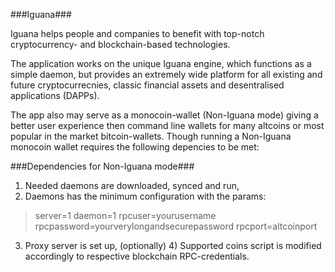 ###Iguana###
 
Iguana helps people and companies to benefit with top-notch cryptocurrency- and blockchain-based technologies.

The application works on the unique Iguana engine, which functions as a simple daemon, but provides an extremely wide platform for all existing and future cryptocurrecnies, classic financial assets and desentralised applications (DAPPs). 

The app also may serve as a monocoin-wallet (Non-Iguana mode) giving a better user experience then command line wallets for many altcoins or most popular in the market bitcoin-wallets. Though running a Non-Iguana monocoin wallet requires the following depencies to be met:

###Dependencies for Non-Iguana mode###

1) Needed daemons are downloaded, synced and run,
2) Daemons has the minimum configuration with the params:
>server=1
>daemon=1
>rpcuser=yourusername
>rpcpassword=yourverylongandsecurepassword
>rpcport=altcoinport
3) Proxy server is set up,
(optionally) 4)  Supported coins script is modified accordingly to respective blockchain RPC-credentials.
